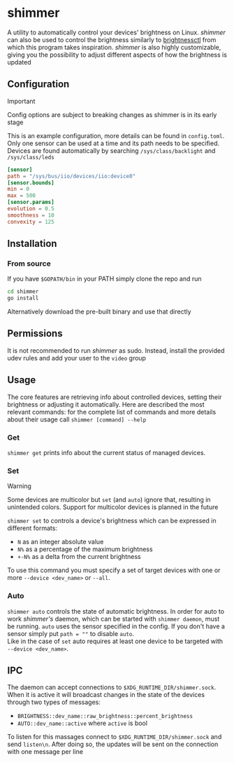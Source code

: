 # shimmer

A utility to automatically control your devices' brightness on Linux.
_*shimmer*_ can also be used to control the brightness similarly to
[brightnessctl](https://github.com/Hummer12007/brightnessctl) from which this program
takes inspiration. _*shimmer*_ is also highly customizable, giving you the possibility to adjust
different aspects of how the brightness is updated

## Configuration

> [!IMPORTANT]
> Config options are subject to breaking changes as shimmer is in its early stage

This is an example configuration, more details can be found in `config.toml`.
Only one sensor can be used at a time and its path needs to be specified.
Devices are found automatically by searching `/sys/class/backlight` and `/sys/class/leds`

```toml
[sensor]
path = "/sys/bus/iio/devices/iio:device0"
[sensor.bounds]
min = 0
max = 500
[sensor.params]
evolution = 0.5
smoothness = 10
convexity = 125
```

## Installation

### From source

If you have `$GOPATH/bin` in your PATH simply clone the repo and run

```sh
cd shimmer
go install
```

Alternatively download the pre-built binary and use that directly

## Permissions

It is not recommended to run _*shimmer*_ as sudo. Instead, install the provided udev rules and add your user to the `video` group

## Usage

The core features are retrieving info about controlled devices, setting their brightness or adjusting it automatically. Here are described the most relevant commands:
for the complete list of commands and more details about their usage
call `shimmer [command] --help`

### Get

`shimmer get` prints info about the current status of managed devices.

### Set

> [!WARNING]
> Some devices are multicolor but `set` (and `auto`) ignore that, resulting
> in unintended colors. Support for multicolor devices is planned in the future

`shimmer set` to controls a device's brightness which can be expressed in different formats:

- `N` as an integer absolute value
- `N%` as a percentage of the maximum brightness
- `+-N%` as a delta from the current brightness

To use this command you must specify a set of target devices with one or more
`--device <dev_name>` or `--all`.

### Auto

`shimmer auto` controls the state of automatic brightness. In order for auto to
work _*shimmer's*_ daemon, which can be started with `shimmer daemon`, must be running.
`auto` uses the sensor specified in the config. If you don't have a sensor simply
put `path = ""` to disable `auto`.  
Like in the case of `set` auto requires at least one device to be targeted
with `--device <dev_name>`.

## IPC

The daemon can accept connections to `$XDG_RUNTIME_DIR/shimmer.sock`.
When it is active it will broadcast changes in the state of
the devices through two types of messages:

- `BRIGHTNESS::dev_name::raw_brightness::percent_brightness`
- `AUTO::dev_name::active` where `active` is bool

To listen for this massages connect to `$XDG_RUNTIME_DIR/shimmer.sock` and send
`listen\n`. After doing so, the updates will be sent on the connection with
one message per line
